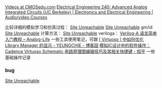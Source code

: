 [Videos at CMOSedu.com](https://cmosedu.com/videos/videos.htm)
[Electrical Engineering 240: Advanced Analog Integrated Circuits (UC Berkeley) | Electronics and Electrical Engineering | Audio/video Courses](http://www.infocobuild.com/education/audio-video-courses/electronics/ee240-berkeley.html)

比较详细的模拟学习和仿真过程：
[Site Unreachable](https://blog.csdn.net/qq_33599939/article/details/123928961)
[Site Unreachable](https://blog.csdn.net/qq_40987215/article/details/104722352)
gm/id
[Site Unreachable](https://blog.csdn.net/weixin_44115643/article/details/119419501)
计算方法：
[Site Unreachable](https://blog.csdn.net/weixin_44115643/article/details/119062516)
veriloga：
[Verilog-A 语言简单入门教程 – Analog-Life](https://www.analog-life.com/2022/04/veriloga-quick-learning/)
一些工具使用笔记，可跟
[[ Virtuoso ] 中如何优化 Library Manager 的显示 - YEUNGCHIE - 博客园](https://www.cnblogs.com/yeungchie/p/13520120.html)
[模拟IC设计中的软件操作：Cadence Virtuoso Schematic 电路原理图编辑技巧及其相关快捷键 - 知乎](https://zhuanlan.zhihu.com/p/574080087)    一些基础操作记录
### bug
[Site Unreachable](https://blog.csdn.net/weixin_43868685/article/details/127059192)
